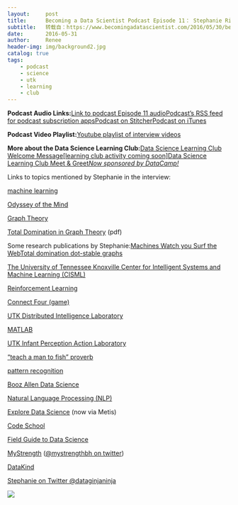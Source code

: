 ```yaml
---
layout:     post
title:      Becoming a Data Scientist Podcast Episode 11： Stephanie Rivera
subtitle:   转载自：https://www.becomingadatascientist.com/2016/05/30/becoming-a-data-scientist-episode-11-stephanie-rivera/
date:       2016-05-31
author:     Renee
header-img: img/background2.jpg
catalog: true
tags:
    - podcast
    - science
    - utk
    - learning
    - club
---
```


**Podcast Audio Links:**[Link to podcast Episode 11 audio](https://www.becomingadatascientist.com/podcast/becoming-a-data-scientist-podcast-episode-11-stephanie-rivera)[Podcast’s RSS feed for podcast subscription apps](https://www.becomingadatascientist.com/feed/podcast)[Podcast on Stitcher](http://www.stitcher.com/podcast/becoming-a-data-scientist-podcast)[Podcast on iTunes](https://itunes.apple.com/us/podcast/becoming-data-scientist-podcast/id1076448558?mt=2)

**Podcast Video Playlist:**[Youtube playlist of interview videos](https://www.youtube.com/playlist?list=PLTnOXzOljuWZJo1IlaBcGM74P9vE0Uauc)

**More about the Data Science Learning Club:**[Data Science Learning Club Welcome Message](https://www.becomingadatascientist.com/learningclub/thread-1.html)[[learning club activity coming soon]](https://www.becomingadatascientist.com/learningclub)[Data Science Learning Club Meet & Greet](https://www.becomingadatascientist.com/learningclub/forum-4.html)*[Now sponsored by DataCamp!](https://www.datacamp.com/.?tap_a=5644-dce66f&tap_s=27992-940071)*

Links to topics mentioned by Stephanie in the interview:

[machine learning](https://en.wikipedia.org/wiki/Machine_learning)

[Odyssey of the Mind](http://www.odysseyofthemind.com/wf2016/default.php)

[Graph Theory](https://en.wikipedia.org/wiki/Graph_theory)

[Total Domination in Graph Theory](http://www.math.tamu.edu/~amosd2/documents/amos-total-domination-in-graphs.pdf) (pdf)

Some research publications by Stephanie:[Machines Watch you Surf the Web](http://www.livescience.com/13848-machine-learning-advertising-internet-diagnoses.html)[Total domination dot-stable graphs](http://www.sciencedirect.com/science/article/pii/S0166218X11000813)

[The University of Tennessee Knoxville Center for Intelligent Systems and Machine Learning (CISML)](http://cisml.utk.edu/)

[Reinforcement Learning](https://en.wikipedia.org/wiki/Reinforcement_learning)

[Connect Four (game)](https://en.wikipedia.org/wiki/Connect_Four)

[UTK Distributed Intelligence Laboratory](http://dilab.eecs.utk.edu/)

[MATLAB](http://www.mathworks.com/products/matlab?requestedDomain=www.mathworks.com)

[UTK Infant Perception Action Laboratory](http://web.utk.edu/~infntlab)

[“teach a man to fish” proverb](https://en.wiktionary.org/wiki/give_a_man_a_fish_and_you_feed_him_for_a_day;_teach_a_man_to_fish_and_you_feed_him_for_a_lifetime)

[pattern recognition](https://en.wikipedia.org/wiki/Pattern_recognition)

[Booz Allen Data Science](https://www.boozallen.com/consulting/strategic-innovation/nextgen-analytics-data-science)

[Natural Language Processing (NLP)](https://en.wikipedia.org/wiki/Natural_language_processing)

[Explore Data Science](http://explore-data-science.thisismetis.com/about) (now via Metis)

[Code School](https://www.codeschool.com/)

[Field Guide to Data Science](https://www.boozallen.com/content/dam/boozallen/documents/2015/12/2015-FIeld-Guide-To-Data-Science.pdf)

[MyStrength](https://www.mystrength.com/) ([@mystrengthbh on twitter](https://twitter.com/mystrengthbh))

[DataKind](http://www.datakind.org/)

[Stephanie on Twitter @dataginjaninja](https://twitter.com/dataginjaninja)

[![](https://www.becomingadatascientist.com/wp-content/uploads/2016/03/290_160_bads.png)
](https://www.datacamp.com/.?tap_a=5644-dce66f&tap_s=27992-940071&tm_epidsode=enda)
